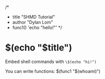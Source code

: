 /*
 * title "SHMD Tutorial"
 * author "Dylan Lom"
 * func1() 'echo "hello!"'
 */

# $(echo "$title")

Embed shell commands with `\$(echo "hi!")`

You can write functions: $(func1 "$(whoami)")

